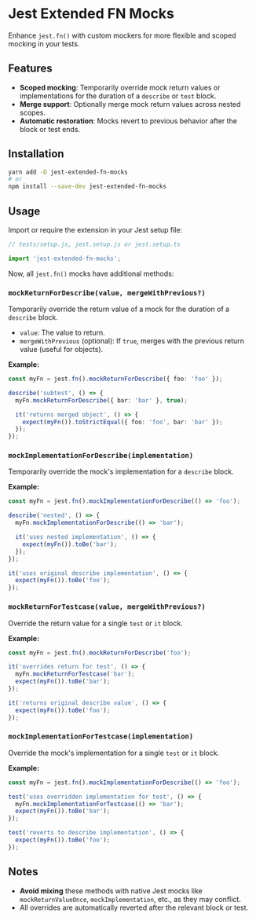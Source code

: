# Jest Extended FN Mocks

Enhance `jest.fn()` with custom mockers for more flexible and scoped mocking in your tests.

## Features

- **Scoped mocking**: Temporarily override mock return values or implementations for the duration of a `describe` or `test` block.
- **Merge support**: Optionally merge mock return values across nested scopes.
- **Automatic restoration**: Mocks revert to previous behavior after the block or test ends.

## Installation

```sh
yarn add -D jest-extended-fn-mocks
# or
npm install --save-dev jest-extended-fn-mocks
```

## Usage

Import or require the extension in your Jest setup file:

```ts
// tests/setup.js, jest.setup.js or jest.setup.ts

import 'jest-extended-fn-mocks';
```

Now, all `jest.fn()` mocks have additional methods:

### `mockReturnForDescribe(value, mergeWithPrevious?)`

Temporarily override the return value of a mock for the duration of a `describe` block.

- `value`: The value to return.
- `mergeWithPrevious` (optional): If `true`, merges with the previous return value (useful for objects).

**Example:**

```ts
const myFn = jest.fn().mockReturnForDescribe({ foo: 'foo' });

describe('subtest', () => {
  myFn.mockReturnForDescribe({ bar: 'bar' }, true);

  it('returns merged object', () => {
    expect(myFn()).toStrictEqual({ foo: 'foo', bar: 'bar' });
  });
});
```

### `mockImplementationForDescribe(implementation)`

Temporarily override the mock's implementation for a `describe` block.

**Example:**

```ts
const myFn = jest.fn().mockImplementationForDescribe(() => 'foo');

describe('nested', () => {
  myFn.mockImplementationForDescribe(() => 'bar');

  it('uses nested implementation', () => {
    expect(myFn()).toBe('bar');
  });
});

it('uses original describe implementation', () => {
  expect(myFn()).toBe('foo');
});
```

### `mockReturnForTestcase(value, mergeWithPrevious?)`

Override the return value for a single `test` or `it` block.

**Example:**

```ts
const myFn = jest.fn().mockReturnForDescribe('foo');

it('overrides return for test', () => {
  myFn.mockReturnForTestcase('bar');
  expect(myFn()).toBe('bar');
});

it('returns original describe value', () => {
  expect(myFn()).toBe('foo');
});
```

### `mockImplementationForTestcase(implementation)`

Override the mock's implementation for a single `test` or `it` block.

**Example:**

```ts
const myFn = jest.fn().mockImplementationForDescribe(() => 'foo');

test('uses overridden implementation for test', () => {
  myFn.mockImplementationForTestcase(() => 'bar');
  expect(myFn()).toBe('bar');
});

test('reverts to describe implementation', () => {
  expect(myFn()).toBe('foo');
});
```

## Notes

- **Avoid mixing** these methods with native Jest mocks like `mockReturnValueOnce`, `mockImplementation`, etc., as they may conflict.
- All overrides are automatically reverted after the relevant block or test.
